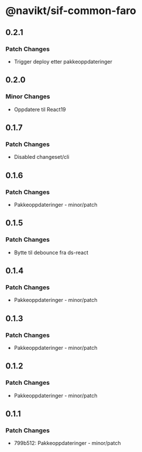 # @navikt/sif-common-faro

## 0.2.1

### Patch Changes

- Trigger deploy etter pakkeoppdateringer

## 0.2.0

### Minor Changes

- Oppdatere til React19

## 0.1.7

### Patch Changes

- Disabled changeset/cli

## 0.1.6

### Patch Changes

- Pakkeoppdateringer - minor/patch

## 0.1.5

### Patch Changes

- Bytte til debounce fra ds-react

## 0.1.4

### Patch Changes

- Pakkeoppdateringer - minor/patch

## 0.1.3

### Patch Changes

- Pakkeoppdateringer - minor/patch

## 0.1.2

### Patch Changes

- Pakkeoppdateringer - minor/patch

## 0.1.1

### Patch Changes

- 799b512: Pakkeoppdateringer - minor/patch
